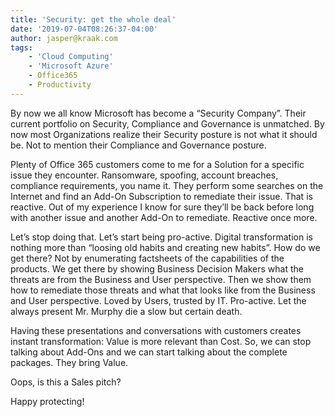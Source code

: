 ```yaml
---
title: 'Security: get the whole deal'
date: '2019-07-04T08:26:37-04:00'
author: jasper@kraak.com
tags:
    - 'Cloud Computing'
    - 'Microsoft Azure'
    - Office365
    - Productivity
---
```


By now we all know Microsoft has become a “Security Company”. Their current portfolio on Security, Compliance and Governance is unmatched. By now most Organizations realize their Security posture is not what it should be. Not to mention their Compliance and Governance posture.

Plenty of Office 365 customers come to me for a Solution for a specific issue they encounter. Ransomware, spoofing, account breaches, compliance requirements, you name it. They perform some searches on the Internet and find an Add-On Subscription to remediate their issue. That is reactive. Out of my experience I know for sure they’ll be back before long with another issue and another Add-On to remediate. Reactive once more.

Let’s stop doing that. Let’s start being pro-active. Digital transformation is nothing more than “loosing old habits and creating new habits”. How do we get there? Not by enumerating factsheets of the capabilities of the products. We get there by showing Business Decision Makers what the threats are from the Business and User perspective. Then we show them how to remediate those threats and what that looks like from the Business and User perspective. Loved by Users, trusted by IT. Pro-active. Let the always present Mr. Murphy die a slow but certain death.

Having these presentations and conversations with customers creates instant transformation: Value is more relevant than Cost. So, we can stop talking about Add-Ons and we can start talking about the complete packages. They bring Value.

Oops, is this a Sales pitch?

Happy protecting!
